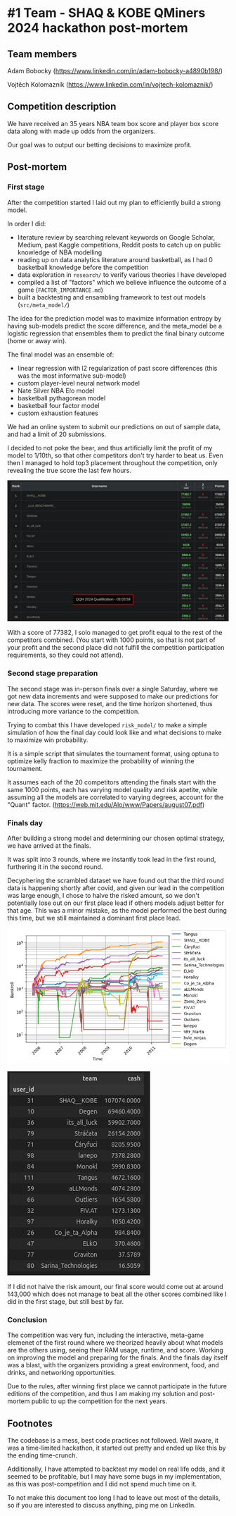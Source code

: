 # #1 Team - SHAQ & KOBE QMiners 2024 hackathon post-mortem

## Team members

Adam Bobocky (https://www.linkedin.com/in/adam-bobocky-a4890b198/)

Vojtěch Kolomazník (https://www.linkedin.com/in/vojtech-kolomaznik/)

## Competition description

We have received an 35 years NBA team box score and player box score data along with made up odds from the organizers.

Our goal was to output our betting decisions to maximize profit.

## Post-mortem

### First stage

After the competition started I laid out my plan to efficiently build a strong model.

In order I did:
* literature review by searching relevant keywords on Google Scholar, Medium, past Kaggle competitions, Reddit posts to catch up on public knowledge of NBA modelling
* reading up on data analytics literature around basketball, as I had 0 basketball knowledge before the competition
* data exploration in `research/` to verify various theories I have developed
* compiled a list of "factors" which we believe influence the outcome of a game (`FACTOR_IMPORTANCE.md`)
* built a backtesting and ensambling framework to test out models (`src/meta_model/`)

The idea for the prediction model was to maximize information entropy by having sub-models predict the score difference, and the meta_model be a logistic regression that ensembles them to predict the final binary outcome (home or away win).

The final model was an ensemble of:

* linear regression with l2 regularization of past score differences (this was the most informative sub-model)
* custom player-level neural network model
* Nate Silver NBA Elo model
* basketball pythagorean model
* basketball four factor model
* custom exhaustion features

We had an online system to submit our predictions on out of sample data, and had a limit of 20 submissions.

I decided to not poke the bear, and thus artificially limit the profit of my model to 1/10th, so that other competitors don't try harder to beat us. Even then I managed to hold top3 placement throughout the competition, only revealing the true score the last few hours.

![First stage scores](first_stage_scores.png)

With a score of 77382, I solo managed to get profit equal to the rest of the competitors combined. (You start with 1000 points, so that is not part of your profit and the second place did not fulfill the competition participation requirements, so they could not attend).

### Second stage preparation

The second stage was in-person finals over a single Saturday, where we got new data increments and were supposed to make our predictions for new data. The scores were reset, and the time horizon shortened, thus introducing more variance to the competition.

Trying to combat this I have developed `risk_model/` to make a simple simulation of how the final day could look like and what decisions to make to maximize win probability.

It is a simple script that simulates the tournament format, using optuna to optimize kelly fraction to maximize the probability of winning the tournament.

It assumes each of the 20 competitors attending the finals start with the same 1000 points, each has varying model quality and risk apetite, while assuming all the models are correlated to varying degrees, account for the "Quant" factor. (https://web.mit.edu/Alo/www/Papers/august07.pdf)

### Finals day

After building a strong model and determining our chosen optimal strategy, we have arrived at the finals.

It was split into 3 rounds, where we instantly took lead in the first round, furthering it in the second round.

Decyphering the scrambled dataset we have found out that the third round data is happening shortly after covid, and given our lead in the competition was large enough, I chose to halve the risked amount, so we don't potentially lose out on our first place lead if others models adjust better for that age. This was a minor mistake, as the model performed the best during this time, but we still maintained a dominant first place lead.

![Second stage score evolution](score_evolution.png)

![Second stage scores](final_scores.png)

If I did not halve the risk amount, our final score would come out at around 143,000 which does not manage to beat all the other scores combined like I did in the first stage, but still best by far.

### Conclusion

The competition was very fun, including the interactive, meta-game elemenet of the first round where we theorized heavily about what models are the others using, seeing their RAM usage, runtime, and score. Working on improving the model and preparing for the finals. And the finals day itself was a blast, with the organizers providing a great environment, food, and drinks, and networking opportunities.

Due to the rules, after winning first place we cannot participate in the future editions of the competition, and thus I am making my solution and post-mortem public to up the competition for the next years.


## Footnotes

The codebase is a mess, best code practices not followed. Well aware, it was a time-limited hackathon, it started out pretty and ended up like this by the ending time-crunch.

Additionally, I have attempted to backtest my model on real life odds, and it seemed to be profitable, but I may have some bugs in my implementation, as this was post-competition and I did not spend much time on it.

To not make this document too long I had to leave out most of the details, so if you are interested to discuss anything, ping me on LinkedIn.
